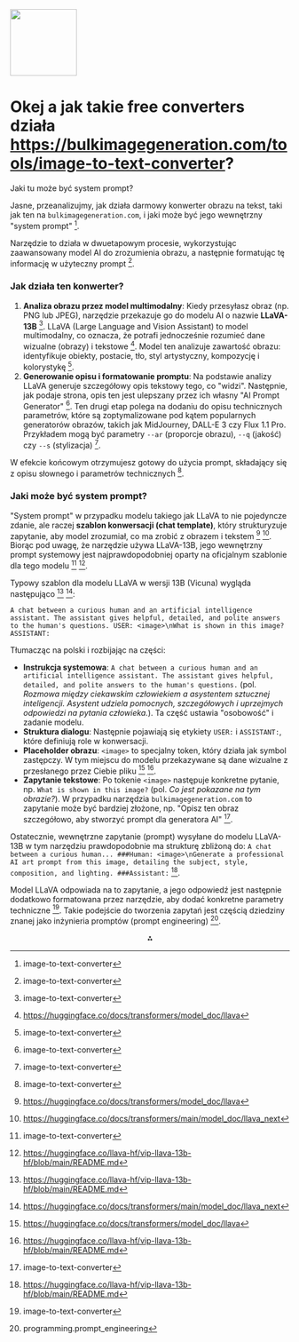<img src="https://r2cdn.perplexity.ai/pplx-full-logo-primary-dark%402x.png" class="logo" width="120"/>

# Okej a jak takie free converters działa https://bulkimagegeneration.com/tools/image-to-text-converter?

Jaki tu może być system prompt?

Jasne, przeanalizujmy, jak działa darmowy konwerter obrazu na tekst, taki jak ten na `bulkimagegeneration.com`, i jaki może być jego wewnętrzny "system prompt" [^1].

Narzędzie to działa w dwuetapowym procesie, wykorzystując zaawansowany model AI do zrozumienia obrazu, a następnie formatując tę informację w użyteczny prompt [^1].

### Jak działa ten konwerter?

1. **Analiza obrazu przez model multimodalny**: Kiedy przesyłasz obraz (np. PNG lub JPEG), narzędzie przekazuje go do modelu AI o nazwie **LLaVA-13B** [^1]. LLaVA (Large Language and Vision Assistant) to model multimodalny, co oznacza, że potrafi jednocześnie rozumieć dane wizualne (obrazy) i tekstowe [^2]. Model ten analizuje zawartość obrazu: identyfikuje obiekty, postacie, tło, styl artystyczny, kompozycję i kolorystykę [^1].
2. **Generowanie opisu i formatowanie promptu**: Na podstawie analizy LLaVA generuje szczegółowy opis tekstowy tego, co "widzi". Następnie, jak podaje strona, opis ten jest ulepszany przez ich własny "AI Prompt Generator" [^1]. Ten drugi etap polega na dodaniu do opisu technicznych parametrów, które są zoptymalizowane pod kątem popularnych generatorów obrazów, takich jak MidJourney, DALL-E 3 czy Flux 1.1 Pro. Przykładem mogą być parametry `--ar` (proporcje obrazu), `--q` (jakość) czy `--s` (stylizacja) [^1].

W efekcie końcowym otrzymujesz gotowy do użycia prompt, składający się z opisu słownego i parametrów technicznych [^1].

### Jaki może być system prompt?

"System prompt" w przypadku modelu takiego jak LLaVA to nie pojedyncze zdanie, ale raczej **szablon konwersacji (chat template)**, który strukturyzuje zapytanie, aby model zrozumiał, co ma zrobić z obrazem i tekstem [^2] [^4]. Biorąc pod uwagę, że narzędzie używa LLaVA-13B, jego wewnętrzny prompt systemowy jest najprawdopodobniej oparty na oficjalnym szablonie dla tego modelu [^1] [^3].

Typowy szablon dla modelu LLaVA w wersji 13B (Vicuna) wygląda następująco [^3] [^4]:

```
A chat between a curious human and an artificial intelligence assistant. The assistant gives helpful, detailed, and polite answers to the human's questions. USER: <image>\nWhat is shown in this image? ASSISTANT:
```

Tłumacząc na polski i rozbijając na części:

* **Instrukcja systemowa**: `A chat between a curious human and an artificial intelligence assistant. The assistant gives helpful, detailed, and polite answers to the human's questions.` (pol. *Rozmowa między ciekawskim człowiekiem a asystentem sztucznej inteligencji. Asystent udziela pomocnych, szczegółowych i uprzejmych odpowiedzi na pytania człowieka.*). Ta część ustawia "osobowość" i zadanie modelu.
* **Struktura dialogu**: Następnie pojawiają się etykiety `USER:` i `ASSISTANT:`, które definiują role w konwersacji.
* **Placeholder obrazu**: `<image>` to specjalny token, który działa jak symbol zastępczy. W tym miejscu do modelu przekazywane są dane wizualne z przesłanego przez Ciebie pliku [^2] [^3].
* **Zapytanie tekstowe**: Po tokenie `<image>` następuje konkretne pytanie, np. `What is shown in this image?` (pol. *Co jest pokazane na tym obrazie?*). W przypadku narzędzia `bulkimagegeneration.com` to zapytanie może być bardziej złożone, np. "Opisz ten obraz szczegółowo, aby stworzyć prompt dla generatora AI" [^1].

Ostatecznie, wewnętrzne zapytanie (prompt) wysyłane do modelu LLaVA-13B w tym narzędziu prawdopodobnie ma strukturę zbliżoną do:
`A chat between a curious human... ###Human: <image>\nGenerate a professional AI art prompt from this image, detailing the subject, style, composition, and lighting. ###Assistant:` [^3].

Model LLaVA odpowiada na to zapytanie, a jego odpowiedź jest następnie dodatkowo formatowana przez narzędzie, aby dodać konkretne parametry techniczne [^1]. Takie podejście do tworzenia zapytań jest częścią dziedziny znanej jako inżynieria promptów (prompt engineering) [^12].

<div style="text-align: center">⁂</div>

[^1]: image-to-text-converter

[^2]: https://huggingface.co/docs/transformers/model_doc/llava

[^3]: https://huggingface.co/llava-hf/vip-llava-13b-hf/blob/main/README.md

[^4]: https://huggingface.co/docs/transformers/main/model_doc/llava_next

[^5]: https://www.reddit.com/r/LocalLLaMA/comments/1asyo9m/llava_16_how_to_write_proper_prompt_that_will/

[^6]: https://www.youtube.com/watch?v=BRfNLd05oeE

[^7]: https://ollama.com/library/llava:13b-v1.5-q5_1

[^8]: https://docs.llamaindex.ai/en/stable/examples/multi_modal/llava_demo/

[^9]: https://writingmate.ai/free-tools/free-image-to-prompt

[^10]: https://dev.to/aimodels-fyi/a-beginners-guide-to-the-llava-13b-model-by-yorickvp-on-replicate-2pkn

[^11]: https://docsbot.ai/prompts/education/image-to-text-converter

[^12]: programming.prompt_engineering

